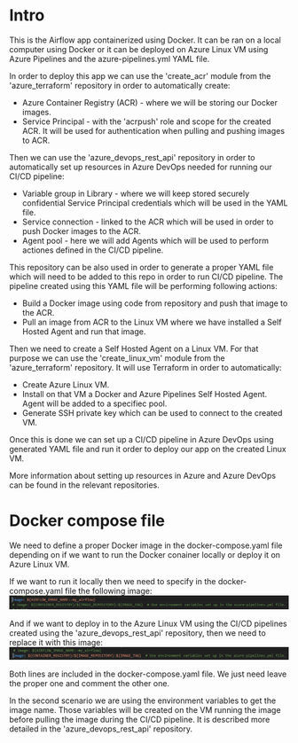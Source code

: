# Intro
This is the Airflow app containerized using Docker. It can be ran on a local computer using Docker or it can be deployed on Azure Linux VM using Azure Pipelines and the azure-pipelines.yml YAML file.

In order to deploy this app we can use the 'create_acr' module from the 'azure_terraform' repository in order to automatically create:
- Azure Container Registry (ACR) - where we will be storing our Docker images.
- Service Principal - with the 'acrpush' role and scope for the created ACR. It will be used for authentication when pulling and pushing images to ACR.

Then we can use the 'azure_devops_rest_api' repository in order to automatically set up resources in Azure DevOps needed for running our CI/CD pipeline:
- Variable group in Library - where we will keep stored securely confidential Service Principal credentials which will be used in the YAML file.
- Service connection - linked to the ACR which will be used in order to push Docker images to the ACR.
- Agent pool - here we will add Agents which will be used to perform actiones defined in the CI/CD pipeline.

This repository can be also used in order to generate a proper YAML file which will need to be added to this repo in order to run CI/CD pipeline. The pipeline created using this YAML file will be performing following actions:
- Build a Docker image using code from repository and push that image to the ACR.
- Pull an image from ACR to the Linux VM where we have installed a Self Hosted Agent and run that image.

Then we need to create a Self Hosted Agent on a Linux VM. For that purpose we can use the 'create_linux_vm' module from the 'azure_terraform' repository. It will use Terraform in order to automatically:
- Create Azure Linux VM.
- Install on that VM a Docker and Azure Pipelines Self Hosted Agent. Agent will be added to a specifiec pool.
- Generate SSH private key which can be used to connect to the created VM.

Once this is done we can set up a CI/CD pipeline in Azure DevOps using generated YAML file and run it order to deploy our app on the created Linux VM.

More information about setting up resources in Azure and Azure DevOps can be found in the relevant repositories.

# Docker compose file
We need to define a proper Docker image in the docker-compose.yaml file depending on if we want to run the Docker conainer locally or deploy it on Azure Linux VM.

If we want to run it locally then we need to specify in the docker-compose.yaml file the following image:
![alt text](images/image1.png)

And if we want to deploy in to the Azure Linux VM using the CI/CD pipelines created using the 'azure_devops_rest_api' repository, then we need to replace it with this image:
![alt text](images/image2.png)

Both lines are included in the docker-compose.yaml file. We just need leave the proper one and comment the other one.

In the second scenario we are using the environment variables to get the image name. Those variables will be created on the VM running the image before pulling the image during the CI/CD pipeline. It is described more detailed in the 'azure_devops_rest_api' repository.